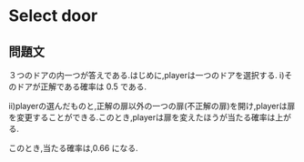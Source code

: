 # Select door

## 問題文
３つのドアの内一つが答えである.はじめに,playerは一つのドアを選択する.
i)そのドアが正解である確率は 0.5 である.

ii)playerの選んだものと,正解の扉以外の一つの扉(不正解の扉)を開け,playerは扉を変更することができる.このとき,playerは扉を変えたほうが当たる確率は上がる.

このとき,当たる確率は,0.66 になる.

